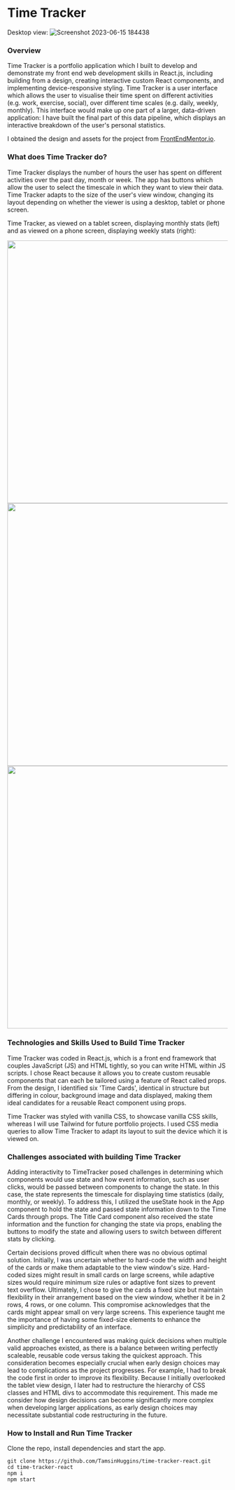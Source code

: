 # Time Tracker
Desktop view:
![Screenshot 2023-06-15 184438](https://github.com/TamsinHuggins/time-tracker-react/assets/32196191/32652160-0732-4ba0-a882-7ef4e0d56c36)

### Overview

Time Tracker is a portfolio application which I built to develop and demonstrate my front end web development skills in React.js, including building from a design, creating interactive custom React components, and implementing device-responsive styling. Time Tracker is a user interface which allows the user to visualise their time spent on different activities (e.g. work, exercise, social), over different time scales (e.g. daily, weekly, monthly). This interface would make up one part of a larger, data-driven application: I have built the final part of this data pipeline, which displays an interactive breakdown of the user's personal statistics.

I obtained the design and assets for the project from [FrontEndMentor.io](https://www.frontendmentor.io/challenges/time-tracking-dashboard-UIQ7167Jw).


### What does Time Tracker do?
Time Tracker displays the number of hours the user has spent on different activities over the past day, month or week. The app has buttons which allow the user to select the timescale in which they want to view their data. Time Tracker adapts to the size of the user's view window, changing its layout depending on whether the viewer is using a desktop, tablet or phone screen.

Time Tracker, as viewed on a tablet screen, displaying monthly stats (left) and as viewed on a phone screen, displaying weekly stats (right):

<img src=https://github.com/TamsinHuggins/time-tracker-react/assets/32196191/b25115cf-a831-4be4-bea6-fbb85ad1c8b7) height="600"> <img src=
https://github.com/TamsinHuggins/time-tracker-react/assets/32196191/3e4cfee7-9704-4801-b535-5e1b2277b88f height="600"> <img src=https://github.com/TamsinHuggins/time-tracker-react/assets/32196191/7fb72c2f-0e21-4e06-8e55-14f0c055b4d5 height="600">


### Technologies and Skills Used to Build Time Tracker

Time Tracker was coded in React.js, which is a front end framework that couples JavaScript (JS) and HTML tightly, so you can write HTML within JS scripts. I chose React because it allows you to create custom reusable components that can each be tailored using a feature of React called props. From the design, I identified six 'Time Cards', identical in structure but differing in colour, background image and data displayed, making them ideal candidates for a reusable React component using props.

Time Tracker was styled with vanilla CSS, to showcase vanilla CSS skills, whereas I will use Tailwind for future portfolio projects. I used CSS media queries to allow Time Tracker to adapt its layout to suit the device which it is viewed on.

### Challenges associated with building Time Tracker

Adding interactivity to TimeTracker posed challenges in determining which components would use state and how event information, such as user clicks, would be passed between components to change the state. In this case, the state represents the timescale for displaying time statistics (daily, monthly, or weekly). To address this, I utilized the useState hook in the App component to hold the state and passed state information down to the Time Cards through props. The Title Card component also received the state information and the function for changing the state via props, enabling the buttons to modify the state and allowing users to switch between different stats by clicking.

Certain decisions proved difficult when there was no obvious optimal solution. Initially, I was uncertain whether to hard-code the width and height of the cards or make them adaptable to the view window's size. Hard-coded sizes might result in small cards on large screens, while adaptive sizes would require minimum size rules or adaptive font sizes to prevent text overflow. Ultimately, I chose to give the cards a fixed size but maintain flexibility in their arrangement based on the view window, whether it be in 2 rows, 4 rows, or one column. This compromise acknowledges that the cards might appear small on very large screens. This experience taught me the importance of having some fixed-size elements to enhance the simplicity and predictability of an interface.

Another challenge I encountered was making quick decisions when multiple valid approaches existed, as there is a balance between writing perfectly scaleable, reusable code versus taking the quickest approach. This consideration becomes especially crucial when early design choices may lead to complications as the project progresses. For example, I had to break the code first in order to improve its flexibility. Because I initially overlooked the tablet view design, I later had to restructure the hierarchy of CSS classes and HTML divs to accommodate this requirement. This made me consider how design decisions can become significantly more complex when developing larger applications, as early design choices may necessitate substantial code restructuring in the future.


### How to Install and Run Time Tracker

Clone the repo, install dependencies and start the app.

``` 
git clone https://github.com/TamsinHuggins/time-tracker-react.git
cd time-tracker-react
npm i
npm start
```


